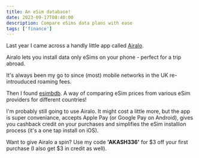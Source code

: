 ```yaml
---
title: An eSim database!
date: 2023-09-17T08:40:00
description: Compare eSims data plans with ease
tags: ['finance']
---
```


Last year I came across a handly little app called [Airalo](https://www.airalo.com/).

Airalo lets you install data only eSims on your phone - perfect for a trip abroad. 

It's always been my go to since (most) mobile networks in the UK re-introuduced roaming fees.

Then I found [esimbdb](https://esimdb.com/). A way of comparing eSim prices from various eSim providers for different countries!

I'm probably still going to use Airalo. It might cost a little more, but the app is super conveniance, accepts Apple Pay (or Google Pay on Android), gives you cashback credit on your purchases and simplifies the eSim installion process (it's a one tap install on iOS).

Want to give Airalo a spin? Use my code **'AKASH336'** for $3 off your first purchase (I also get $3 in credit as well).